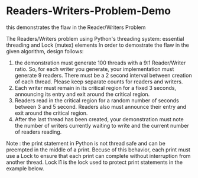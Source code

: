 # Readers-Writers-Problem-Demo
this demonstrates the flaw in the Reader/Writers Problem

The Readers/Writers problem using Python's threading system: essential threading and Lock (mutex) elements 
In order to demostrate the flaw in the given algorithm, design follows:

1. the  demonstration must generate 100 threads with a 9:1 Reader/Writer ratio. So, for each writer you generate, your implementation must generate 9 readers. There must be a 2 second interval between creation of each thread. Please keep separate counts for readers and writers.
2. Each writer must remain in its critical region for a fixed 3 seconds, announcing its entry and exit around the critical region.
3. Readers read in the critical region for a random number of seconds between 3 and 5 second. Readers also must announce their entry and exit around the critical region.
4. After the last thread has been created, your demonstration must note the number of writers currently waiting to write and the current number of readers reading.

Note : the print statement in Python is not thread safe and can be preempted in the middle of a print. Becuse of this behavior, each print must use a Lock to ensure that each print can complete without interruption from another thread. Lock l1 is the lock used to protect print statements in the example below.
